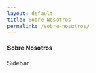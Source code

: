 ```yaml
---
layout: default
title: Sobre Nosotros
permalink: /sobre-nosotros/
---
```



<div class="contacto py-5">
  <div class="container">
    <div class="row">
      <div class="col-sm-7 px-5">
        <h4 class="sect-title">Sobre Nosotros</h4>
      </div>
      <div class="col-sm-5">
        Sidebar
      </div>
    </div>
  </div>
</div>
